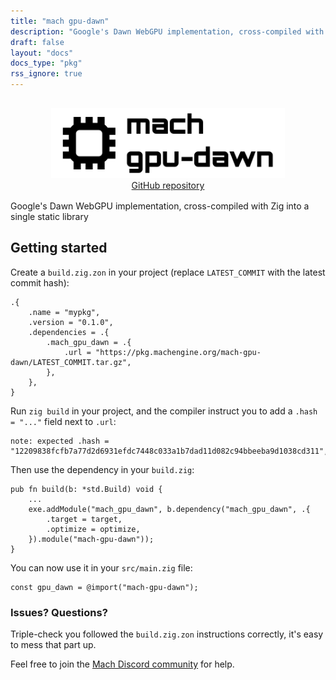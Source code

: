 ```yaml
---
title: "mach gpu-dawn"
description: "Google's Dawn WebGPU implementation, cross-compiled with Zig into a single static library "
draft: false
layout: "docs"
docs_type: "pkg"
rss_ignore: true
---
```


<div style="display: flex; flex-direction: column; justify-content: space-between; align-items: center; margin-bottom: 1rem;">
    <picture>
        <source media="(prefers-color-scheme: dark)" srcset="/assets/mach/gpu-dawn-full-dark.svg">
        <img alt="mach-gpu-dawn" src="/assets/mach/gpu-dawn-full-light.svg" style="height: 7rem; margin-top: 1rem;">
    </picture>
    <a href="https://github.com/hexops/mach-gpu-dawn">GitHub repository</a>
</div>

Google's Dawn WebGPU implementation, cross-compiled with Zig into a single static library 

## Getting started

Create a `build.zig.zon` in your project (replace `LATEST_COMMIT` with the latest commit hash):

```zig
.{
    .name = "mypkg",
    .version = "0.1.0",
    .dependencies = .{
        .mach_gpu_dawn = .{
            .url = "https://pkg.machengine.org/mach-gpu-dawn/LATEST_COMMIT.tar.gz",
        },
    },
}
```

Run `zig build` in your project, and the compiler instruct you to add a `.hash = "..."` field next to `.url`:

```
note: expected .hash = "12209838fcfb7a77d2d6931efdc7448c033a1b7dad11d082c94bbeeba9d1038cd311",
```

Then use the dependency in your `build.zig`:

```zig
pub fn build(b: *std.Build) void {
    ...
    exe.addModule("mach_gpu_dawn", b.dependency("mach_gpu_dawn", .{
        .target = target,
        .optimize = optimize,
    }).module("mach-gpu-dawn"));
}
```

You can now use it in your `src/main.zig` file:

```zig
const gpu_dawn = @import("mach-gpu-dawn");
```

### Issues? Questions?

Triple-check you followed the `build.zig.zon` instructions correctly, it's easy to mess that part up.

Feel free to join the [Mach Discord community](../../discord) for help.
